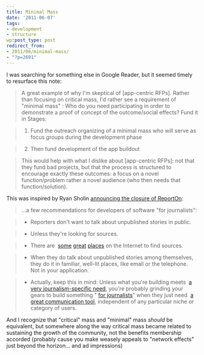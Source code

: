 ```yaml
---
title: Minimal Mass
date: '2011-06-07'
tags:
- development
- structure
wp:post_type: post
redirect_from:
- 2011/06/minimal-mass/
- "?p=2691"
---
```


I was searching for something else in Google Reader, but it seemed timely to resurface this note:

> A great example of why I'm skeptical of [app-centric RFPs]. Rather than focusing on critical mass, I'd rather see a requirement of "minimal mass" : Who do you need participating in order to demonstrate a proof of concept of the outcome/social effects? Fund it in Stages:

> 1. Fund the outreach organizing of a minimal mass who will serve as focus groups during the development phase

> 2. Then fund development of the app buildout

> This would help with what I dislike about [app-centric RFPs]: not that they fund bad projects, but that the process is structured to encourage exactly these outcomes: a focus on a novel function/problem rather a novel audience (who then needs that function/solution).

This was inspired by Ryan Sholin [announcing the closure of ReportOn](http://www.pbs.org/idealab/2010/12/lessons-learned-from-reportingon363.html):

> ...a few recommendations for developers of software "for journalists":

> - Reporters don't want to talk about unpublished stories in public.

> - Unless they're looking for sources.

> - There are  [some](http://twitter.com/) [great](http://facebook.com/) [places](http://helpareporter.com/) on the Internet to find sources.

> - When they do talk about unpublished stories among themselves, they do it in familiar, well-lit places, like email or the telephone. Not in your application.

> - Actually, keep this in mind: Unless what you're building meets  [a very journalism-specific need](http://www.documentcloud.org/home), you're probably grinding your gears to build something " [for journalists](http://blog.journotwit.com/journotwit-has-closed)" when they just need  [a great communication tool](http://tweetdeck.com/), independent of any particular niche or category of users.

And I recognize that "critical" mass and "minimal" mass _should_ be equivalent, but somewhere along the way critical mass became related to sustaining the growth of the community, not the benefits membership accorded (probably cause you make weasely appeals to "network effects" just beyond the horizon... and ad impressions)
